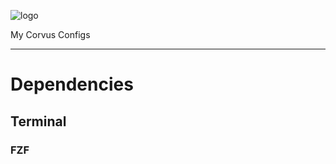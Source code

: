 ![logo](https://user-images.githubusercontent.com/7681962/112063008-bcf71d00-8b2e-11eb-88f3-45f640fac28a.png)

My Corvus Configs

-----

# Dependencies

## Terminal

### FZF
